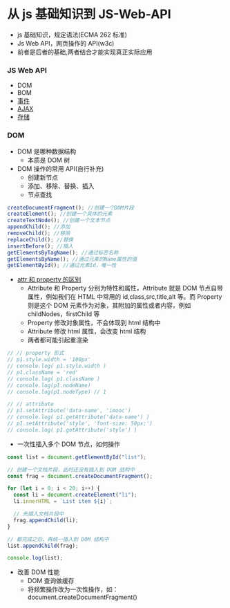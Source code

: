# 从 js 基础知识到 JS-Web-API

- js 基础知识，规定语法(ECMA 262 标准)
- Js Web API，网页操作的 API(w3c)
- 前者是后者的基础,两者结合才能实现真正实际应用

### JS Web API

- DOM
- BOM
- [事件](./事件.md)
- [AJAX](./http及ajax.md)
- [存储](./存储.md)

### DOM

- DOM 是哪种数据结构
  - 本质是 DOM 树
- DOM 操作的常用 API(自行补充)
  - 创建新节点
  - 添加、移除、替换、插入
  - 节点查找

```js
createDocumentFragment(); //创建一个DOM片段
createElement(); //创建一个具体的元素
createTextNode(); //创建一个文本节点
appendChild(); //添加
removeChild(); //移除
replaceChild(); //替换
insertBefore(); //插入
getElementsByTagName(); //通过标签名称
getElementsByName(); //通过元素的Name属性的值
getElementById(); //通过元素Id，唯一性
```

- [attr 和 property 的区别](https://www.cnblogs.com/elcarim5efil/p/4698980.html)
  - Attribute 和 Property 分别为特性和属性，Attribute 就是 DOM 节点自带属性，例如我们在 HTML 中常用的 id,class,src,title,alt 等。而 Property 则是这个 DOM 元素作为对象，其附加的属性或者内容，例如 childNodes，firstChild 等
  - Property 修改对象属性，不会体现到 html 结构中
  - Attribute 修改 html 属性，会改变 html 结构
  - 两者都可能引起重渲染

```js
// // property 形式
// p1.style.width = '100px'
// console.log( p1.style.width )
// p1.className = 'red'
// console.log( p1.className )
// console.log(p1.nodeName)
// console.log(p1.nodeType) // 1

// // attribute
// p1.setAttribute('data-name', 'imooc')
// console.log( p1.getAttribute('data-name') )
// p1.setAttribute('style', 'font-size: 50px;')
// console.log( p1.getAttribute('style') )
```

- 一次性插入多个 DOM 节点，如何操作

```js
const list = document.getElementById("list");

// 创建一个文档片段，此时还没有插入到 DOM 结构中
const frag = document.createDocumentFragment();

for (let i = 0; i < 20; i++) {
  const li = document.createElement("li");
  li.innerHTML = `List item ${i}`;

  // 先插入文档片段中
  frag.appendChild(li);
}

// 都完成之后，再统一插入到 DOM 结构中
list.appendChild(frag);

console.log(list);
```

- 改善 DOM 性能
  - DOM 查询做缓存
  - 将频繁操作改为一次性操作，如：document.createDocumentFragment()
